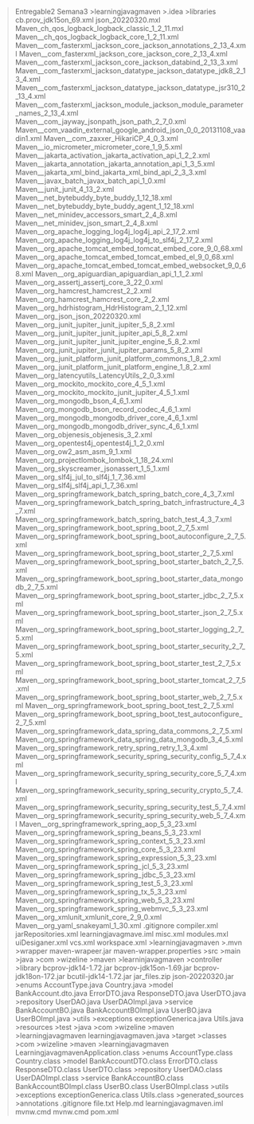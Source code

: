 >Entregable2
  >Semana3
    >learningjavagmaven
      >.idea
	>libraries
	  cb.prov_jdk15on_69.xml
	  json_20220320.mxl
	  Maven_ch_qos_logback_logback_classic_1_2_11.mxl
	  Maven__ch_qos_logback_logback_core_1_2_11.xml
	  Maven__com_fasterxml_jackson_core_jackson_annotations_2_13_4.xml
	  Maven__com_fasterxml_jackson_core_jackson_core_2_13_4.xml
	  Maven__com_fasterxml_jackson_core_jackson_databind_2_13_3.xml
	  Maven__com_fasterxml_jackson_datatype_jackson_datatype_jdk8_2_13_4.xml
	  Maven__com_fasterxml_jackson_datatype_jackson_datatype_jsr310_2_13_4.xml
	  Maven__com_fasterxml_jackson_module_jackson_module_parameter_names_2_13_4.xml
	  Maven__com_jayway_jsonpath_json_path_2_7_0.xml
	  Maven__com_vaadin_external_google_android_json_0_0_20131108_vaadin1.xml
	  Maven__com_zaxxer_HikariCP_4_0_3.xml
	  Maven__io_micrometer_micrometer_core_1_9_5.xml
	  Maven__jakarta_activation_jakarta_activation_api_1_2_2.xml
	  Maven__jakarta_annotation_jakarta_annotation_api_1_3_5.xml
	  Maven__jakarta_xml_bind_jakarta_xml_bind_api_2_3_3.xml
	  Maven__javax_batch_javax_batch_api_1_0.xml
	  Maven__junit_junit_4_13_2.xml
 	  Maven__net_bytebuddy_byte_buddy_1_12_18.xml
	  Maven__net_bytebuddy_byte_buddy_agent_1_12_18.xml
	  Maven__net_minidev_accessors_smart_2_4_8.xml
	  Maven__net_minidev_json_smart_2_4_8.xml
	  Maven__org_apache_logging_log4j_log4j_api_2_17_2.xml
	  Maven__org_apache_logging_log4j_log4j_to_slf4j_2_17_2.xml
	  Maven__org_apache_tomcat_embed_tomcat_embed_core_9_0_68.xml
	  Maven__org_apache_tomcat_embed_tomcat_embed_el_9_0_68.xml
	  Maven__org_apache_tomcat_embed_tomcat_embed_websocket_9_0_68.xml
	  Maven__org_apiguardian_apiguardian_api_1_1_2.xml
	  Maven__org_assertj_assertj_core_3_22_0.xml
	  Maven__org_hamcrest_hamcrest_2_2.xml
	  Maven__org_hamcrest_hamcrest_core_2_2.xml
	  Maven__org_hdrhistogram_HdrHistogram_2_1_12.xml
	  Maven__org_json_json_20220320.xml
	  Maven__org_junit_jupiter_junit_jupiter_5_8_2.xml
	  Maven__org_junit_jupiter_junit_jupiter_api_5_8_2.xml
	  Maven__org_junit_jupiter_junit_jupiter_engine_5_8_2.xml
	  Maven__org_junit_jupiter_junit_jupiter_params_5_8_2.xml
	  Maven__org_junit_platform_junit_platform_commons_1_8_2.xml
	  Maven__org_junit_platform_junit_platform_engine_1_8_2.xml
	  Maven__org_latencyutils_LatencyUtils_2_0_3.xml
	  Maven__org_mockito_mockito_core_4_5_1.xml
	  Maven__org_mockito_mockito_junit_jupiter_4_5_1.xml
	  Maven__org_mongodb_bson_4_6_1.xml
	  Maven__org_mongodb_bson_record_codec_4_6_1.xml
	  Maven__org_mongodb_mongodb_driver_core_4_6_1.xml
	  Maven__org_mongodb_mongodb_driver_sync_4_6_1.xml
	  Maven__org_objenesis_objenesis_3_2.xml
	  Maven__org_opentest4j_opentest4j_1_2_0.xml
	  Maven__org_ow2_asm_asm_9_1.xml
	  Maven__org_projectlombok_lombok_1_18_24.xml
	  Maven__org_skyscreamer_jsonassert_1_5_1.xml
	  Maven__org_slf4j_jul_to_slf4j_1_7_36.xml
	  Maven__org_slf4j_slf4j_api_1_7_36.xml
	  Maven__org_springframework_batch_spring_batch_core_4_3_7.xml
	  Maven__org_springframework_batch_spring_batch_infrastructure_4_3_7.xml
	  Maven__org_springframework_batch_spring_batch_test_4_3_7.xml
	  Maven__org_springframework_boot_spring_boot_2_7_5.xml
	  Maven__org_springframework_boot_spring_boot_autoconfigure_2_7_5.xml
	  Maven__org_springframework_boot_spring_boot_starter_2_7_5.xml
	  Maven__org_springframework_boot_spring_boot_starter_batch_2_7_5.xml
	  Maven__org_springframework_boot_spring_boot_starter_data_mongodb_2_7_5.xml
	  Maven__org_springframework_boot_spring_boot_starter_jdbc_2_7_5.xml
	  Maven__org_springframework_boot_spring_boot_starter_json_2_7_5.xml
	  Maven__org_springframework_boot_spring_boot_starter_logging_2_7_5.xml
	  Maven__org_springframework_boot_spring_boot_starter_security_2_7_5.xml
	  Maven__org_springframework_boot_spring_boot_starter_test_2_7_5.xml
	  Maven__org_springframework_boot_spring_boot_starter_tomcat_2_7_5.xml
	  Maven__org_springframework_boot_spring_boot_starter_web_2_7_5.xml
	  Maven__org_springframework_boot_spring_boot_test_2_7_5.xml
	  Maven__org_springframework_boot_spring_boot_test_autoconfigure_2_7_5.xml
	  Maven__org_springframework_data_spring_data_commons_2_7_5.xml
	  Maven__org_springframework_data_spring_data_mongodb_3_4_5.xml
	  Maven__org_springframework_retry_spring_retry_1_3_4.xml
	  Maven__org_springframework_security_spring_security_config_5_7_4.xml
	  Maven__org_springframework_security_spring_security_core_5_7_4.xml
	  Maven__org_springframework_security_spring_security_crypto_5_7_4.xml
	  Maven__org_springframework_security_spring_security_test_5_7_4.xml
	  Maven__org_springframework_security_spring_security_web_5_7_4.xml
	  Maven__org_springframework_spring_aop_5_3_23.xml
	  Maven__org_springframework_spring_beans_5_3_23.xml
	  Maven__org_springframework_spring_context_5_3_23.xml
	  Maven__org_springframework_spring_core_5_3_23.xml
	  Maven__org_springframework_spring_expression_5_3_23.xml
	  Maven__org_springframework_spring_jcl_5_3_23.xml
	  Maven__org_springframework_spring_jdbc_5_3_23.xml
	  Maven__org_springframework_spring_test_5_3_23.xml
	  Maven__org_springframework_spring_tx_5_3_23.xml
	  Maven__org_springframework_spring_web_5_3_23.xml
	  Maven__org_springframework_spring_webmvc_5_3_23.xml
	  Maven__org_xmlunit_xmlunit_core_2_9_0.xml
	  Maven__org_yaml_snakeyaml_1_30.xml
        .gitignore
	compiler.xml
	jarRepositories.xml
	learningjavagmave.iml
	misc.xml
	modules.mxl
	uiDesiganer.xml
	vcs.xml
	workspace.xml
      >learningjavagmaven
	>.mvn
	  >wrapper
	     maven-wrapeer.jar
	     maven-wrapper.properties
	>src
	  >main
	     >java
		>com
		  >wizeline
		     >maven
			>learninjavagmaven
			   >controller
			   >library
			      bcprov-jdk14-1.72.jar
			      bcprov-jdk15on-1.69.jar
			      bcprov-jdk18on-172.jar
			      bcutil-jdk14-1.72.jar
			      jar_files.zip
			      json-20220320.jar
		>enums
		   AccountType.java
		   Country.java
		>model
		   BankAccount.dto.java
		   ErrorDTO.java
		   ResponseDTO.java
		   UserDTO.java
		>repository
		   UserDAO.java
		   UserDAOImpl.java
		>service
		   BankAccountBO.java
		   BankAccountBOImpl.java
		   UserBO.java
		   UserBOImpl.java
		>utils
		   >exceptions
		      exceptionGenerica.java
		   Utils.java
	     >resources
	  >test
	     >java
		>com
		   >wizeline
		      >maven
			>learningjavagmaven
			   learningjavagmaven.java
	>target
	   >classes
	     >com
	        >wizeline
		   >maven
		      >learningjavagmaven
			LearningjavagmavenApplication.class
	     >enums
		AccountType.class
		Country.class
	     >model
		BankAccountDTO.class
		ErrorDTO.class
		ResponseDTO.class
		UserDTO.class
	     >repository
		UserDAO.class
		UserDAOImpl.class
	     >service
		BankAccountBO.class
		BankAccountBOImpl.class
		UserBO.class
		UserBOImpl.class
	     >utils
		>exceptions
		   exceptionGenerica.class
		Utils.class
           >generated_sources
	      >annotations
	.gitignore
	file.txt
	Help.md
	learningjavagmaven.iml
	mvnw.cmd
	mvnw.cmd
	pom.xml
